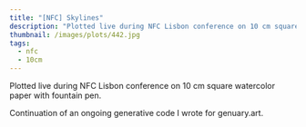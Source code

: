 ```yaml
---
title: "[NFC] Skylines"
description: "Plotted live during NFC Lisbon conference on 10 cm square watercolor paper with fountain pen."
thumbnail: /images/plots/442.jpg
tags:
  - nfc
  - 10cm
---
```


Plotted live during NFC Lisbon conference on 10 cm square watercolor paper with fountain pen.

Continuation of an ongoing generative code I wrote for genuary.art.
